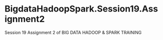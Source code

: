 # BigdataHadoopSpark.Session19.Assignment2
Session 19 Assignment 2 of BIG DATA HADOOP &amp; SPARK TRAINING
